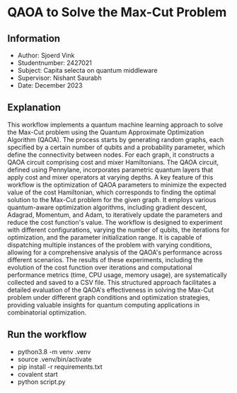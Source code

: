 # QAOA to Solve the Max-Cut Problem

## Information

- Author: Sjoerd Vink
- Studentnumber: 2427021
- Subject: Capita selecta on quantum middleware
- Supervisor: Nishant Saurabh
- Date: December 2023

## Explanation

This workflow implements a quantum machine learning approach to solve the Max-Cut problem using the Quantum Approximate Optimization Algorithm (QAOA). The process starts by generating random graphs, each specified by a certain number of qubits and a probability parameter, which define the connectivity between nodes. For each graph, it constructs a QAOA circuit comprising cost and mixer Hamiltonians. The QAOA circuit, defined using Pennylane, incorporates parametric quantum layers that apply cost and mixer operators at varying depths. A key feature of this workflow is the optimization of QAOA parameters to minimize the expected value of the cost Hamiltonian, which corresponds to finding the optimal solution to the Max-Cut problem for the given graph. It employs various quantum-aware optimization algorithms, including gradient descent, Adagrad, Momentum, and Adam, to iteratively update the parameters and reduce the cost function's value. The workflow is designed to experiment with different configurations, varying the number of qubits, the iterations for optimization, and the parameter initialization range. It is capable of dispatching multiple instances of the problem with varying conditions, allowing for a comprehensive analysis of the QAOA's performance across different scenarios. The results of these experiments, including the evolution of the cost function over iterations and computational performance metrics (time, CPU usage, memory usage), are systematically collected and saved to a CSV file. This structured approach facilitates a detailed evaluation of the QAOA's effectiveness in solving the Max-Cut problem under different graph conditions and optimization strategies, providing valuable insights for quantum computing applications in combinatorial optimization.

## Run the workflow

- python3.8 -m venv .venv
- source .venv/bin/activate
- pip install -r requirements.txt
- covalent start
- python script.py

